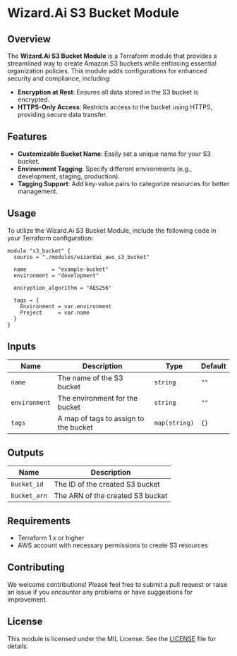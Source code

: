 
# Wizard.Ai S3 Bucket Module

## Overview

The **Wizard.Ai S3 Bucket Module** is a Terraform module that provides a streamlined way to create Amazon S3 buckets while enforcing essential organization policies. This module adds configurations for enhanced security and compliance, including:

- **Encryption at Rest**: Ensures all data stored in the S3 bucket is encrypted.
- **HTTPS-Only Access**: Restricts access to the bucket using HTTPS, providing secure data transfer.

## Features

- **Customizable Bucket Name**: Easily set a unique name for your S3 bucket.
- **Environment Tagging**: Specify different environments (e.g., development, staging, production).
- **Tagging Support**: Add key-value pairs to categorize resources for better management.

## Usage

To utilize the Wizard.Ai S3 Bucket Module, include the following code in your Terraform configuration:

```hcl
module "s3_bucket" {
  source = "./modules/wizardai_aws_s3_bucket"

  name        = "example-bucket"
  environment = "development"

  encryption_algorithm = "AES256"

  tags = {
    Environment = var.environment
    Project     = var.name
  }
}
```

## Inputs

| Name        | Description                      | Type     | Default   |
|-------------|-------------------------------------|----------|-----------|
| `name`      | The name of the S3 bucket       | `string` | `""`      |
| `environment` | The environment for the bucket  | `string` | `""`      |
| `tags`      | A map of tags to assign to the bucket | `map(string)` | `{}` |

## Outputs

| Name        | Description                      |
|-------------|-------------------------------------|
| `bucket_id` | The ID of the created S3 bucket  |
| `bucket_arn`| The ARN of the created S3 bucket |

## Requirements

- Terraform 1.x or higher
- AWS account with necessary permissions to create S3 resources

## Contributing

We welcome contributions! Please feel free to submit a pull request or raise an issue if you encounter any problems or have suggestions for improvement.

## License

This module is licensed under the MIL License. See the [LICENSE](LICENSE) file for details.
